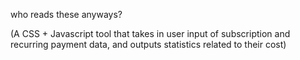 who reads these anyways?







(A CSS + Javascript tool that takes in user input of subscription and recurring payment data, and outputs statistics related to their cost)